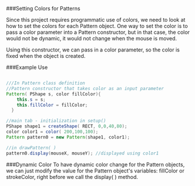 ###Setting Colors for Patterns

Since this project requires programmatic use of colors, we need to look at how to set the colors for each Pattern object.  One way to set the color is to pass a color parameter into a Pattern constructor, but in that case, the color would not be dynamic, it would not change when the mouse is moved.  


Using this constructor, we can pass in a color parameter, so the color is fixed when the object is created.

###Example Use

```java 

///In Pattern class definition
//Pattern constructor that takes color as an input parameter
Pattern( PShape s, color fillColor){
    this.s = s;
    this.fillColor = fillColor;
  }

//main tab - initialization in setup()
PShape shape1 = createShape( RECT, 0,0,40,80);
color color1 = color( 200,100,100);
Pattern pattern0 = new Pattern(shape1, color1);

//in drawPattern( )
pattern0.display(mouseX, mouseY); //displayed using color1
```

###Dynamic Color
To have dynamic color change for the Pattern objects, we can just modify the value for the Pattern object's variables: fillColor or strokeColor, right before we call the display( ) method.



